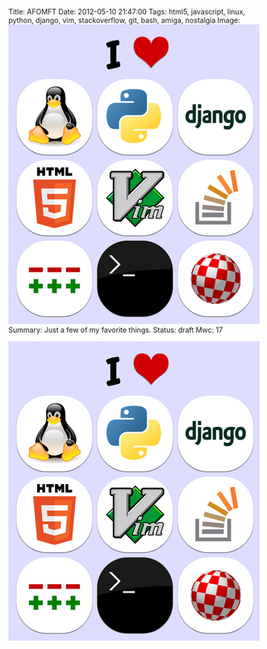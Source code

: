 Title: AFOMFT
Date: 2012-05-10 21:47:00
Tags: html5, javascript, linux, python, django, vim, stackoverflow, git, bash, amiga, nostalgia
Image: ![A few of my favorite things](/static/images/017/afomft.png)
Summary: Just a few of my favorite things.
Status: draft
Mwc: 17

![A few of my favorite things](/static/images/017/afomft.png)
